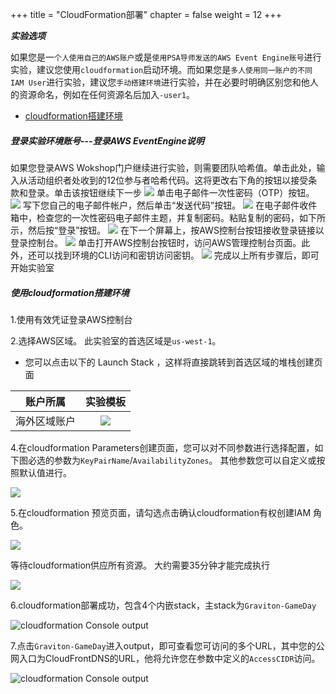 +++
title = "CloudFormation部署"
chapter = false
weight = 12
+++




***实验选项***

如果您是一`个人使用自己的AWS账户`或是`使用PSA导师发送的AWS Event Engine账号`进行实验，建议您使用`cloudformation`启动环境。而如果您是`多人使用同一账户的不同IAM User`进行实验，建议您`手动搭建环境`进行实验，并在必要时明确区别您和他人的资源命名，例如在任何资源名后加入`-user1`。
  - [cloudformation搭建环境](#使用cloudformation搭建环境)



##### 登录实验环境账号---登录AWS EventEngine说明

如果您登录AWS Wokshop门户继续进行实验，则需要团队哈希值。单击此处，输入从活动组织者处收到的12位参与者哈希代码。这将更改右下角的按钮以接受条款和登录。单击该按钮继续下一步
![](/images/event-engine-01.png)
单击电子邮件一次性密码（OTP）按钮。
![](/images/Event_Engine_New.png)
写下您自己的电子邮件帐户，然后单击“发送代码”按钮。
![](/images/Event_Engine_New_Two.png)
在电子邮件收件箱中，检查您的一次性密码电子邮件主题，并复制密码。粘贴复制的密码，如下所示，然后按“登录”按钮。
![](/images/Event_Engine_New_Four.png)
在下一个屏幕上，按AWS控制台按钮接收登录链接以登录控制台。
![](/images/Event_Engine_New_Five.png)
单击打开AWS控制台按钮时，访问AWS管理控制台页面。此外，还可以找到环境的CLI访问和密钥访问密钥。
![](/images/event-engine-02.png)
完成以上所有步骤后，即可开始实验室

##### 使用cloudformation搭建环境

1.使用有效凭证登录AWS控制台

2.选择AWS区域。 此实验室的首选区域是`us-west-1`。

* 您可以点击以下的 Launch Stack ，这样将直接跳转到首选区域的堆栈创建页面

| 账户所属 | 实验模板 |
|:-------------:|:-------------:|
|    海外区域账户  | [![](https://s3.amazonaws.com/cloudformation-examples/cloudformation-launch-stack.png)](https://console.aws.amazon.com/cloudformation/home?region=us-west-1#/stacks/new?stackName=Graviton-GameDay&templateURL=https://awspsa-quickstart.s3.cn-northwest-1.amazonaws.com.cn/gravitongameday/1_graviton-gameday-master.template) |


4.在cloudformation Parameters创建页面，您可以对不同参数进行选择配置，如下图必选的参数为`KeyPairName`/`AvailabilityZones`。 其他参数您可以自定义或按照默认值进行。

![](/images/cloudformation配置.jpeg)


5.在cloudformation 预览页面，请勾选点击确认cloudformation有权创建IAM 角色。

![](/images/cloudformation确认.jpeg)


等待cloudformation供应所有资源。 大约需要35分钟才能完成执行

![](/images/cloudformation创建中.png)

6.cloudformation部署成功，包含4个内嵌stack，主stack为`Graviton-GameDay`

![cloudformation Console output](/images/cloudformation完成.png)

7.点击`Graviton-GameDay`进入output，即可查看您可访问的多个URL，其中您的公网入口为CloudFrontDNS的URL，他将允许您在参数中定义的`AccessCIDR`访问。

![cloudformation Console output](/images/cloudformation输出.png)

